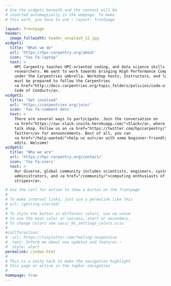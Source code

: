 ```yaml
---
# Use the widgets beneath and the content will be
# inserted automagically in the webpage. To make
# this work, you have to use › layout: frontpage

layout: frontpage
header:
  image_fullwidth: header_unsplash_12.jpg
widget1:
  title: "What we do"
  url: 'https://hpc-carpentry.org/about'
  icon: "fas fa-laptop"
  text: >
    HPC Carpentry teaches HPC-oriented coding, and data science skills to
    researchers. We want to work towards bringing High Performance Computing
    under the Carpentries umbrella. Workshop hosts, Instructors, and learners
    must be prepared to follow the Carpentries
    <a href="http://docs.carpentries.org/topic_folders/policies/code-of-conduct.html">
    Code of Conduct</a>.
widget2:
  title: "Get involved"
  url: 'https://carpentries.org/join/'
  icon: 'fas fa-comment-dots'
  text: >
    There are several ways to participate. Join the conversation on
    <a href="https://swc-slack-invite.herokuapp.com/">Slack</a>, where we
    talk shop. Follow us on <a href="https://twitter.com/hpccarpentry/">
    Twitter</a> for announcements. Best of all, you can
    <a href="/help-wanted/">help us out</a> with some beginner-friendly
    edits. Welcome!
widget3:
  title: "Who we are"
  url: 'https://hpc-carpentry.org/contact/'
  icon: 'fas fa-users'
  text: >
    Our diverse, global community includes scientists, engineers, system
    administrators, and <a href="/community/">computing enthusiasts of all
    stripes</a>.

# Use the call for action to show a button on the frontpage
#
# To make internal links, just use a permalink like this
# url: /getting-started/
#
# To style the button in different colors, use no value
# to use the main color or success, alert or secondary.
# To change colors see sass/_01_settings_colors.scss
#
#callforaction:
#  url: https://tinyletter.com/feeling-responsive
#  text: Inform me about new updates and features ›
#  style: alert
permalink: /index.html
#
# This is a nasty hack to make the navigation highlight
# this page as active in the topbar navigation
#
homepage: true
---
```

